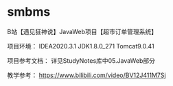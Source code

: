 # smbms
B站【遇见狂神说】JavaWeb项目【超市订单管理系统】

项目环境：
IDEA2020.3.1 JDK1.8.0_271 Tomcat9.0.41

项目参考文档：
详见StudyNotes库中05.JavaWeb部分

教学参考：
https://www.bilibili.com/video/BV12J411M7Sj
